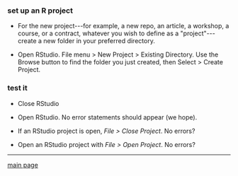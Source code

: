 ### set up an R project

-   For the new project---for example, a new repo, an article, a workshop, a course, or a contract, whatever you wish to define as a "project"---create a new folder in your preferred directory.

-   Open RStudio. File menu &gt; New Project &gt; Existing Directory. Use the Browse button to find the folder you just created, then Select &gt; Create Project.

### test it

-   Close RStudio

-   Open RStudio. No error statements should appear (we hope).

-   If an RStudio project is open, *File &gt; Close Project*. No errors?

-   Open an RStudio project with *File &gt; Open Project*. No errors?

------------------------------------------------------------------------

[main page](../README.md)
